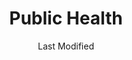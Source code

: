 ---
layout: location-page
date: Last Modified
description: "Local COVID-19 testing is available at Public Health in Albany, Georgia, USA."
permalink: "locations/georgia/albany/public-health/"
tags:
  - locations
  - georgia
title: Public Health
uniqueName: public-health
state: Georgia
stateAbbr: GA
hood: "Dougherty"
address: "1710 S Slappey Blvd"
city: "Albany"
zip: "31701"
zipsNearby: "31001 31620 31622 31701 31702 31703 31704 31705 31706 31707 31708 31721 31709 31719 31711 31712 39813 31714 39815 31716 39817 39819 31625 31720 31722 39823 39824 31626 39825 39826 31727 31803 31007 39827 39828 39829 31730 31627 39832 31733 39834 31013 31735 39836 39837 31738 31010 31015 31805 39840 39841 39842 31743 31744 39845 39846 31025 31806 31747 31749 31750 39851 39852 31753 39854 31632 31756 31041 39859 31760 39861 39862 31763 31637 31764 31051 31814 31815 31765 31063 39866 39867 31638 31768 31776 31788 31769 31639 39870 31771 31772 31773 31774 31068 31775 39877 31778 31739 31779 31070 31071 31072 31780 31781 31824 31782 31783 31825 31079 31081 31784 39885 31084 39886 31787 31647 31789 31790 31791 31757 31758 31792 31799 31793 31794 31795 31091 31092 31796 31832 39897 36319 36027 36072 36343 36373" 
mapUrl: "http://maps.apple.com/?q=Public+Health&address=1710+S+Slappey+Blvd,Albany,Georgia,31701"
locationType: Drive-thru
phone: "229-352-6567"
website: "undefined"
onlineBooking: true
closed: undefined
closedUpdate: May 18th, 2020
notes: "By appointment only. Requires phone screen. Limited test kits available. Prioritizes health care workers. Prioritizes first responders."
days: M, W, F
hours: 9AM-Noon
ctaMessage: Call 229-352-6567
ctaUrl: "tel:229-352-6567"
---
